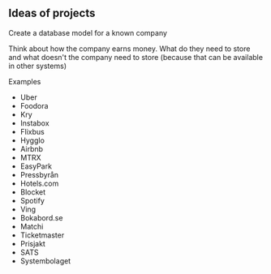 ## Ideas of projects

Create a database model for a known company

Think about how the company earns money. What do they need to store and what doesn't the company need to store (because that can be available in other systems)

Examples
- Uber
- Foodora
- Kry
- Instabox
- Flixbus
- Hygglo
- Airbnb
- MTRX
- EasyPark
- Pressbyrån
- Hotels.com
- Blocket
- Spotify
- Ving
- Bokabord.se
- Matchi
- Ticketmaster
- Prisjakt
- SATS
- Systembolaget

